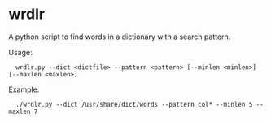 # wrdlr
A python script to find words in a dictionary with a search pattern.

Usage:

```
  wrdlr.py --dict <dictfile> --pattern <pattern> [--minlen <minlen>] [--maxlen <maxlen>]
```

Example:
```
  ./wrdlr.py --dict /usr/share/dict/words --pattern col* --minlen 5 --maxlen 7
```
